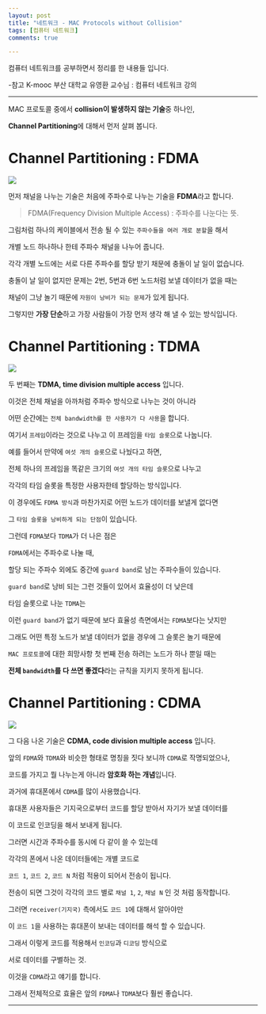 ```yaml
---
layout: post
title: "네트워크 - MAC Protocols without Collision"
tags: [컴퓨터 네트워크]
comments: true

---
```


컴퓨터 네트워크를 공부하면서 정리를 한 내용들 입니다.

-참고 K-mooc 부산 대학교 유영환 교수님 : 컴퓨터 네트워크 강의

---

MAC 프로토콜 중에서 <strong>collision이 발생하지 않는 기술</strong>중 하나인,

<strong>Channel Partitioning</strong>에 대해서 먼저 살펴 봅니다.

# Channel Partitioning : FDMA

<img src="/images/2021년/0118/Channel Partitioning_FDMA.PNG">

먼저 채널을 나누는 기술은 처음에 주파수로 나누는 기술을 <strong>FDMA</strong>라고 합니다.

> FDMA(Frequency Division Multiple Access) : 주파수를 나눈다는 뜻.

그림처럼 하나의 케이블에서 전송 될 수 있는 `주파수들을 여러 개로 분할`을 해서

개별 노드 하나하나 한테 주파수 채널을 나누어 줍니다.

각각 개별 노드에는 서로 다른 주파수를 할당 받기 채문에 충돌이 날 일이 없습니다.

충돌이 날 일이 없지만 문제는 2번, 5번과 6번 노드처럼 보낼 데이터가 없을 때는 

채널이 그냥 놀기 때문에 `자원이 낭비가 되는 문제`가 있게 됩니다.

그렇지만 <strong>가장 단순</strong>하고 가장 사람들이 가장 먼저 생각 해 낼 수 있는 방식입니다.

# Channel Partitioning : TDMA

<img src="/images/2021년/0118/Channel Partitioning_TDMA.PNG">

두 번째는 <strong>TDMA, time division multiple access</strong> 입니다.

이것은 전체 채널을 아까처럼 주파수 방식으로 나누는 것이 아니라

어떤 순간에는 `전체 bandwidth를 한 사용자가 다 사용`을 합니다.

여기서 `프레임`이라는 것으로 나누고 이 프레임을 `타임 슬롯`으로 나눕니다.

예를 들어서 만약에 `여섯 개의 슬롯`으로 나눴다고 하면, 

전체 하나의 프레임을 똑같은 크기의 `여섯 개의 타임 슬롯`으로 나누고

각각의 타임 슬롯을 특정한 사용자한테 할당하는 방식입니다.

이 경우에도 `FDMA 방식`과 마찬가지로 어떤 노드가 데이터를 보낼게 없다면

그 `타임 슬롯을 낭비하게 되는 단점`이 있습니다.

그런데 `FDMA`보다 `TDMA`가 더 나은 점은 

`FDMA`에서는 주파수로 나눌 때,

할당 되는 주파수 외에도 중간에 `guard band`로 남는 주파수들이 있습니다.

`guard band`로 낭비 되는 그런 것들이 있어서 효율성이 더 낮은데

타임 슬롯으로 나눈 `TDMA`는 

이런 `guard band`가 없기 때문에 보다 효율성 측면에서는 `FDMA`보다는 낫지만

그래도 어떤 특정 노드가 보낼 데이터가 없을 경우에 그 슬롯은 놀기 때문에

`MAC 프로토콜`에 대한 희망사항 첫 번째 전송 하려는 노드가 하나 뿐일 때는 

<strong>전체 `bandwidth`를 다 쓰면 좋겠다</strong>라는 규칙을 지키지 못하게 됩니다.

# Channel Partitioning : CDMA

<img src="/images/2021년/0118/Channel Partitioning_CDMA.PNG">

그 다음 나온 기술은 <strong>CDMA, code division multiple access</strong> 입니다.

앞의 `FDMA`와 `TDMA`와 비슷한 형태로 명칭을 짓다 보니까 `CDMA`로 작명되었으나,

코드를 가지고 뭘 나누는게 아니라 <strong>암호화 하는 개념</strong>입니다.

과거에 휴대폰에서 `CDMA`를 많이 사용했습니다.

휴대폰 사용자들은 기지국으로부터 코드를 할당 받아서 자기가 보낼 데이터를 

이 코드로 인코딩을 해서 보내게 됩니다.

그러면 시간과 주파수를 동시에 다 같이 쓸 수 있는데

각각의 폰에서 나온 데이터들에는 개별 코드로

`코드 1`, `코드 2`, `코드 N` 처럼 적용이 되어서 전송이 됩니다.

전송이 되면 그것이 각각의 코드 별로 `채널 1`, `2`, `채널 N` 인 것 처럼 동작합니다.

그러면 `receiver(기지국)` 측에서도 `코드 1`에 대해서 알아야만 

이 `코드 1`을 사용하는 휴대폰이 보내는 데이터를 해석 할 수 있습니다.

그래서 이렇게 코드를 적용해서 `인코딩`과 `디코딩` 방식으로 

서로 데이터를 구별하는 것. 

이것을 `CDMA`라고 얘기를 합니다.

그래서 전체적으로 효율은 앞의 `FDMA`나 `TDMA`보다 훨씬 좋습니다.

---
